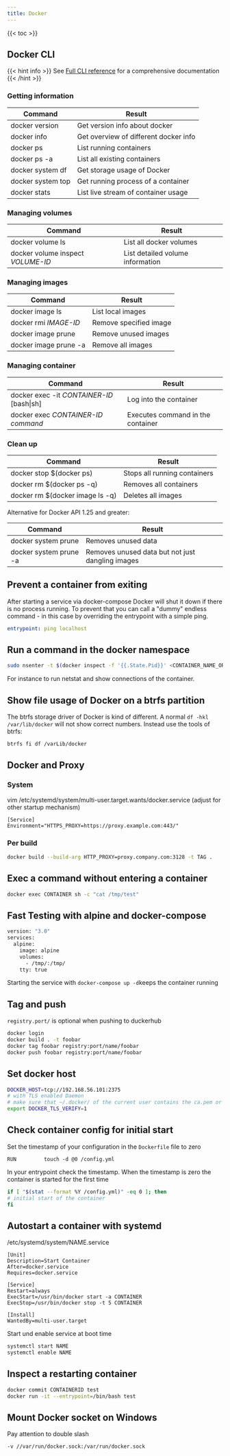 ```yaml
---
title: Docker
---
```


{{< toc >}}

## Docker CLI

{{< hint info >}}
See [Full CLI reference](https://docs.docker.com/engine/reference/commandline/docker/#child-commands) for a comprehensive documentation
{{< /hint >}}

### Getting information

| Command           | Result                                |
| ----------------- | ------------------------------------- |
| docker version    | Get version info about docker         |
| docker info       | Get overview of different docker info |
| docker ps         | List running containers               |
| docker ps -a      | List all existing containers          |
| docker system df  | Get storage usage of Docker           |
| docker system top | Get running process of a container    |
| docker stats      | List live stream of container usage   |

### Managing volumes

| Command                           | Result                           |
| --------------------------------- | -------------------------------- |
| docker volume ls                  | List all docker volumes          |
| docker volume inspect _VOLUME-ID_ | List detailed volume information |

### Managing images

| Command               | Result                 |
| --------------------- | ---------------------- |
| docker image ls       | List local images      |
| docker rmi _IMAGE-ID_ | Remove specified image |
| docker image prune    | Remove unused images   |
| docker image prune -a | Remove all images      |

### Managing container

| Command                                   | Result                            |
| ----------------------------------------- | --------------------------------- |
| docker exec -it _CONTAINER-ID_ [bash\|sh] | Log into the container            |
| docker exec _CONTAINER-ID_ _command_      | Executes command in the container |

### Clean up

| Command                         | Result                       |
| ------------------------------- | ---------------------------- |
| docker stop $(docker ps)        | Stops all running containers |
| docker rm $(docker ps -q)       | Removes all containers       |
| docker rm $(docker image ls -q) | Deletes all images           |

Alternative for Docker API 1.25 and greater:

| Command                | Result                                           |
| ---------------------- | ------------------------------------------------ |
| docker system prune    | Removes unused data                              |
| docker system prune -a | Removes unused data but not just dangling images |

## Prevent a container from exiting

After starting a service via docker-compose Docker will shut it down if there is no process running. To prevent that you can call a "dummy" endless command - in this case by overriding the entrypoint with a simple ping.

```yaml
entrypoint: ping localhost
```

## Run a command in the docker namespace

```sh
sudo nsenter -t $(docker inspect -f '{{.State.Pid}}' <CONTAINER_NAME_OR_ID>) -n <CMD>
```

For instance to run netstat and show connections of the container.

## Show file usage of Docker on a btrfs partition

The btrfs storage driver of Docker is kind of different. A normal `df -hkl /var/lib/docker` will not show correct numbers. Instead use the tools of btrfs:

```bash
btrfs fi df /varLib/docker
```

## Docker and Proxy

### System

vim /etc/systemd/system/multi-user.target.wants/docker.service (adjust for other startup mechanism)

```
[Service]
Environment="HTTPS_PROXY=https://proxy.example.com:443/"
```

### Per build

```bash
docker build --build-arg HTTP_PROXY=proxy.company.com:3128 -t TAG .
```

## Exec a command without entering a container

```bash
docker exec CONTAINER sh -c "cat /tmp/test"
```

## Fast Testing with alpine and docker-compose

```bash
version: "3.0"
services:
  alpine:
    image: alpine
    volumes:
      - /tmp/:/tmp/
    tty: true
```

Starting the service with `docker-compose up -d`keeps the container running

## Tag and push

`registry.port/` is optional when pushing to duckerhub

```sh
docker login
docker build . -t foobar
docker tag foobar registry:port/name/foobar
docker push foobar registry:port/name/foobar
```

## Set docker host

```bash
DOCKER_HOST=tcp://192.168.56.101:2375
# with TLS enabled Daemon
# make sure that ~/.docker/ of the current user contains the ca.pem or the {cert,key}.pem in case of client auth
export DOCKER_TLS_VERIFY=1
```

## Check container config for initial start

Set the timestamp of your configuration in the `Dockerfile` file to zero

```
RUN         touch -d @0 /config.yml
```

In your entrypoint check the timestamp. When the timestamp is zero the container is started for the first time

```bash
if [ "$(stat --format %Y /config.yml)" -eq 0 ]; then
# initial start of the container
fi
```

## Autostart a container with systemd

/etc/systemd/system/NAME.service

```
[Unit]
Description=Start Container
After=docker.service
Requires=docker.service

[Service]
Restart=always
ExecStart=/usr/bin/docker start -a CONTAINER
ExecStop=/usr/bin/docker stop -t 5 CONTAINER

[Install]
WantedBy=multi-user.target
```

Start und enable service at boot time

```bash
systemctl start NAME
systemctl enable NAME
```

## Inspect a restarting container

```bash
docker commit CONTAINERID test
docker run -it --entrypoint=/bin/bash test
```

## Mount Docker socket on Windows

Pay attention to double slash

```sh
-v //var/run/docker.sock:/var/run/docker.sock
```
